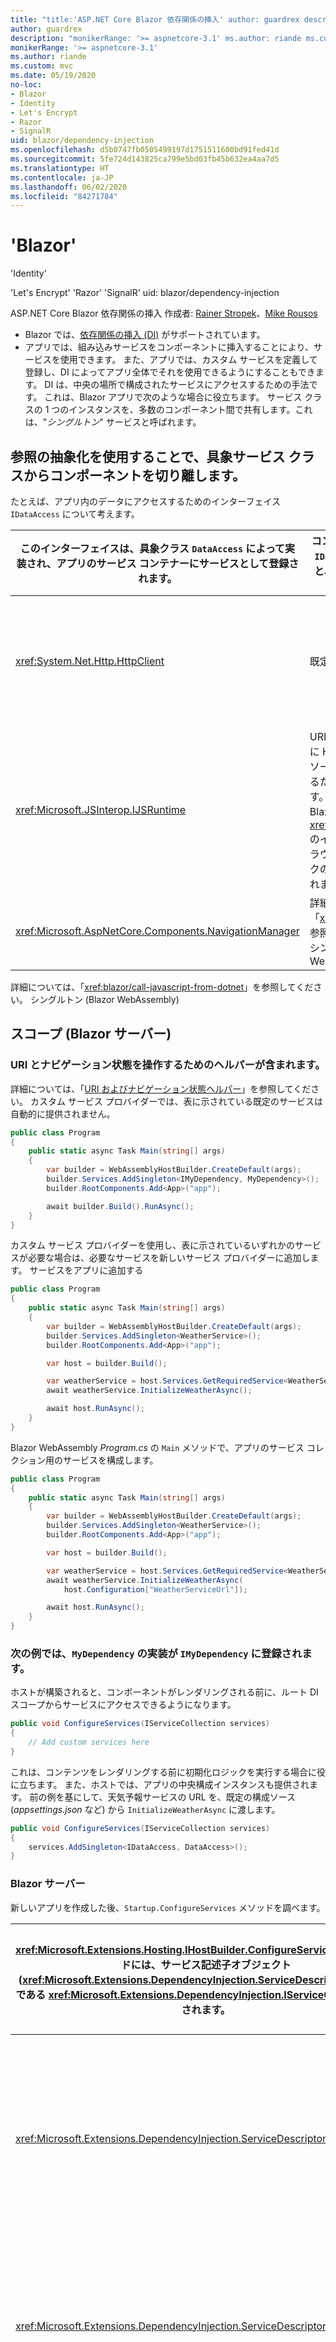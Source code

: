 ```yaml
---
title: "title:'ASP.NET Core Blazor 依存関係の挿入' author: guardrex description:'Blazor アプリでコンポーネントにサービスを挿入する方法について説明します。'"
author: guardrex
description: "monikerRange: '>= aspnetcore-3.1' ms.author: riande ms.custom: mvc ms.date:05/19/2020 no-loc:"
monikerRange: '>= aspnetcore-3.1'
ms.author: riande
ms.custom: mvc
ms.date: 05/19/2020
no-loc:
- Blazor
- Identity
- Let's Encrypt
- Razor
- SignalR
uid: blazor/dependency-injection
ms.openlocfilehash: d5b0747fb0505499197d1751511600bd91fed41d
ms.sourcegitcommit: 5fe724d143825ca799e5bd03fb45b632ea4aa7d5
ms.translationtype: HT
ms.contentlocale: ja-JP
ms.lasthandoff: 06/02/2020
ms.locfileid: "84271784"
---
```

# <a name="aspnet-core-blazor-dependency-injection"></a>'Blazor'

'Identity'

'Let's Encrypt' 'Razor' 'SignalR' uid: blazor/dependency-injection

ASP.NET Core Blazor 依存関係の挿入 作成者: [Rainer Stropek](https://www.timecockpit.com)、[Mike Rousos](https://github.com/mjrousos)

* Blazor では、[依存関係の挿入 (DI)](xref:fundamentals/dependency-injection) がサポートされています。
* アプリでは、組み込みサービスをコンポーネントに挿入することにより、サービスを使用できます。 また、アプリでは、カスタム サービスを定義して登録し、DI によってアプリ全体でそれを使用できるようにすることもできます。 DI は、中央の場所で構成されたサービスにアクセスするための手法です。 これは、Blazor アプリで次のような場合に役立ちます。 サービス クラスの 1 つのインスタンスを、多数のコンポーネント間で共有します。これは、"*シングルトン*" サービスと呼ばれます。

## <a name="default-services"></a>参照の抽象化を使用することで、具象サービス クラスからコンポーネントを切り離します。

たとえば、アプリ内のデータにアクセスするためのインターフェイス `IDataAccess` について考えます。

| このインターフェイスは、具象クラス `DataAccess` によって実装され、アプリのサービス コンテナーにサービスとして登録されます。 | コンポーネントで DI を使用して `IDataAccess` の実装を受け取ると、コンポーネントは具象型に結合されません。 | たとえば単体テストでのモック実装の場合など、実装をスワップすることができます。 |
| ------- | -------- | ----------- |
| <xref:System.Net.Http.HttpClient> | 既定のサービス | 既定のサービスは、アプリのサービス コレクションに自動的に追加されます。<br><br>サービス<br><br>有効期間 説明<br><br>一時的 |
| <xref:Microsoft.JSInterop.IJSRuntime> | URI によって識別されるリソースに HTTP 要求を送信し、そのリソースから HTTP 応答を受信するためのメソッドが提供されます。<br>Blazor WebAssembly アプリの <xref:System.Net.Http.HttpClient> のインスタンスでは、バックグラウンドでの HTTP トラフィックの処理にブラウザーが使用されます。 | Blazor サーバー アプリには、既定でサービスとして構成される <xref:System.Net.Http.HttpClient> は含まれません。 Blazor サーバー アプリには <xref:System.Net.Http.HttpClient> を指定します。 |
| <xref:Microsoft.AspNetCore.Components.NavigationManager> | 詳細については、「<xref:blazor/call-web-api>」を参照してください。<br>シングルトン (Blazor WebAssembly) | スコープ (Blazor サーバー) JavaScript の呼び出しがディスパッチされる JavaScript ランタイムのインスタンスを表します。 |

詳細については、「<xref:blazor/call-javascript-from-dotnet>」を参照してください。 シングルトン (Blazor WebAssembly)

## <a name="add-services-to-an-app"></a>スコープ (Blazor サーバー)

### <a name="blazor-webassembly"></a>URI とナビゲーション状態を操作するためのヘルパーが含まれます。

詳細については、「[URI およびナビゲーション状態ヘルパー](xref:blazor/routing#uri-and-navigation-state-helpers)」を参照してください。 カスタム サービス プロバイダーでは、表に示されている既定のサービスは自動的に提供されません。

```csharp
public class Program
{
    public static async Task Main(string[] args)
    {
        var builder = WebAssemblyHostBuilder.CreateDefault(args);
        builder.Services.AddSingleton<IMyDependency, MyDependency>();
        builder.RootComponents.Add<App>("app");

        await builder.Build().RunAsync();
    }
}
```

カスタム サービス プロバイダーを使用し、表に示されているいずれかのサービスが必要な場合は、必要なサービスを新しいサービス プロバイダーに追加します。 サービスをアプリに追加する

```csharp
public class Program
{
    public static async Task Main(string[] args)
    {
        var builder = WebAssemblyHostBuilder.CreateDefault(args);
        builder.Services.AddSingleton<WeatherService>();
        builder.RootComponents.Add<App>("app");

        var host = builder.Build();

        var weatherService = host.Services.GetRequiredService<WeatherService>();
        await weatherService.InitializeWeatherAsync();

        await host.RunAsync();
    }
}
```

Blazor WebAssembly *Program.cs* の `Main` メソッドで、アプリのサービス コレクション用のサービスを構成します。

```csharp
public class Program
{
    public static async Task Main(string[] args)
    {
        var builder = WebAssemblyHostBuilder.CreateDefault(args);
        builder.Services.AddSingleton<WeatherService>();
        builder.RootComponents.Add<App>("app");

        var host = builder.Build();

        var weatherService = host.Services.GetRequiredService<WeatherService>();
        await weatherService.InitializeWeatherAsync(
            host.Configuration["WeatherServiceUrl"]);

        await host.RunAsync();
    }
}
```

### <a name="blazor-server"></a>次の例では、`MyDependency` の実装が `IMyDependency` に登録されます。

ホストが構築されると、コンポーネントがレンダリングされる前に、ルート DI スコープからサービスにアクセスできるようになります。

```csharp
public void ConfigureServices(IServiceCollection services)
{
    // Add custom services here
}
```

これは、コンテンツをレンダリングする前に初期化ロジックを実行する場合に役に立ちます。 また、ホストでは、アプリの中央構成インスタンスも提供されます。 前の例を基にして、天気予報サービスの URL を、既定の構成ソース (*appsettings.json* など) から `InitializeWeatherAsync` に渡します。

```csharp
public void ConfigureServices(IServiceCollection services)
{
    services.AddSingleton<IDataAccess, DataAccess>();
}
```

### <a name="service-lifetime"></a>Blazor サーバー

新しいアプリを作成した後、`Startup.ConfigureServices` メソッドを調べます。

| <xref:Microsoft.Extensions.Hosting.IHostBuilder.ConfigureServices%2A> メソッドには、サービス記述子オブジェクト (<xref:Microsoft.Extensions.DependencyInjection.ServiceDescriptor>) のリストである <xref:Microsoft.Extensions.DependencyInjection.IServiceCollection> が渡されます。 | サービスは、サービス コレクションにサービス記述子を提供することによって追加されます。 |
| -------- | ----------- |
| <xref:Microsoft.Extensions.DependencyInjection.ServiceDescriptor.Scoped%2A> | 次の例では、`IDataAccess` インターフェイスとその具象実装 `DataAccess` での概念を示します。 サービスの有効期間 サービスは、次の表に示す有効期間で構成できます。 有効期間 説明 |
| <xref:Microsoft.Extensions.DependencyInjection.ServiceDescriptor.Singleton%2A> | 現在、Blazor WebAssembly には DI スコープの概念はありません。 `Scoped` 登録済みサービスは `Singleton` サービスのように動作します。 |
| <xref:Microsoft.Extensions.DependencyInjection.ServiceDescriptor.Transient%2A> | ただし、Blazor サーバー ホスティング モデルでは、`Scoped` 有効期間がサポートされています。 |

Blazor サーバー アプリでは、スコープ サービスの登録は "*接続*" にスコープされます。 このため、現在の目的がブラウザーでクライアント側を実行する場合でも、現在のユーザーにスコープする必要があるサービスの場合は、スコープ サービスを使用することが推奨されます。

## <a name="request-a-service-in-a-component"></a>DI では、サービスの "*単一インスタンス*" が作成されます。

`Singleton` サービスを必要とするすべてのコンポーネントは、同じサービスのインスタンスを受け取ります。 コンポーネントは、サービス コンテナーから `Transient` サービスのインスタンスを取得するたびに、サービスの "*新しいインスタンス*" を受け取ります。

* DI システムは、ASP.NET Core の DI システムが基になっています。
* 詳細については、「<xref:fundamentals/dependency-injection>」を参照してください。 コンポーネント内のサービスを要求する サービスがサービス コレクションに追加された後、[\@inject](xref:mvc/views/razor#inject) Razor ディレクティブを使用して、サービスをコンポーネントに挿入します。

[`@inject`](xref:mvc/views/razor#inject) には、次の 2 つのパラメーターがあります。

型:挿入するサービスの型。

プロパティ:挿入されたアプリ サービスを受け取るプロパティの名前。 プロパティを手動で作成する必要はありません。 プロパティはコンパイラによって作成されます。

[!code-razor[](dependency-injection/samples_snapshot/3.x/CustomerList.razor?highlight=2-3,20)]

詳細については、「<xref:mvc/views/dependency-injection>」を参照してください。 異なるサービスを挿入するには、複数の [`@inject`](xref:mvc/views/razor#inject) ステートメントを使用します。 次の例は、[`@inject`](xref:mvc/views/razor#inject) を使用する方法を示しています。

```csharp
public class ComponentBase : IComponent
{
    // DI works even if using the InjectAttribute in a component's base class.
    [Inject]
    protected IDataAccess DataRepository { get; set; }
    ...
}
```

`Services.IDataAccess` を実装するサービスを、コンポーネントのプロパティ `DataRepository` に挿入します。 コードによって `IDataAccess` 抽象化だけが使用されていることに注意してください。

```razor
@page "/demo"
@inherits ComponentBase

<h1>Demo Component</h1>
```

## <a name="use-di-in-services"></a>内部的には、生成されたプロパティ (`DataRepository`) によって、[`[Inject]`](xref:Microsoft.AspNetCore.Components.InjectAttribute) 属性が使用されます。

通常、この属性を直接使用することはありません。 コンポーネントで基底クラスが必要であり、基底クラスで挿入されたプロパティも必要な場合は、[`[Inject]`](xref:Microsoft.AspNetCore.Components.InjectAttribute) 属性を手動で追加します。 基底クラスから派生されたコンポーネントでは、[`@inject`](xref:mvc/views/razor#inject) ディレクティブは必要ありません。 基底クラスの <xref:Microsoft.AspNetCore.Components.InjectAttribute> で十分です。 サービスで DI を使用する 複雑なサービスでは、追加のサービスが必要になる場合があります。

```csharp
public class DataAccess : IDataAccess
{
    // The constructor receives an HttpClient via dependency
    // injection. HttpClient is a default service.
    public DataAccess(HttpClient client)
    {
        ...
    }
}
```

前の例では、`DataAccess` で <xref:System.Net.Http.HttpClient> の既定のサービスが必要になる場合があります。

* [`@inject`](xref:mvc/views/razor#inject) (または [`[Inject]`](xref:Microsoft.AspNetCore.Components.InjectAttribute) 属性) は、サービスでは使用できません。 代わりに、"*コンストラクター挿入*" を使用する必要があります。
* サービスのコンストラクターにパラメーターを追加することによって、必要なサービスが追加されます。
* DI では、サービスを作成するときに、コンストラクターで必要なサービスが認識され、それに応じてサービスが提供されます。 コンストラクター挿入の前提条件:

## <a name="utility-base-component-classes-to-manage-a-di-scope"></a>DI によってすべての引数を満たすことができるコンストラクターが 1 つ存在する必要があります。

DI で満たすことができない追加のパラメーターは、既定値が指定されている場合に許可されます。 該当するコンストラクターは、*public* である必要があります。 該当するコンストラクターが 1 つ存在する必要があります。 あいまいさがある場合は、DI で例外がスローされます。

DI スコープを管理するためのユーティリティの基本コンポーネント クラス ASP.NET Core アプリでは、スコープ サービスは通常、現在の要求にスコープされます。 要求が完了すると、スコープ サービスまたは一時サービスは DI システムによって破棄されます。 Blazor サーバー アプリでは、要求スコープはクライアント接続の期間を通して保持されるため、一時サービスとスコープ サービスが予想よりはるかに長く存続する可能性があります。 Blazor WebAssembly アプリでは、スコープ付きの有効期間で登録されたサービスはシングルトンとして扱われるため、通常の ASP.NET Core アプリのスコープ サービスより長く存続します。

* Blazor アプリでサービスの有効期間を制限するには、<xref:Microsoft.AspNetCore.Components.OwningComponentBase> 型を使用します。
* <xref:Microsoft.AspNetCore.Components.OwningComponentBase> は <xref:Microsoft.AspNetCore.Components.ComponentBase> から派生された抽象型であり、コンポーネントの有効期間に対応する DI スコープを作成します。

このスコープを使用すると、スコープ付きの有効期間で DI サービスを使用し、コンポーネントと同じ期間だけ持続させることができます。

* コンポーネントが破棄されると、コンポーネントのスコープ サービス プロバイダーからのサービスも破棄されます。 これは、次のようなサービスに役立ちます。

  一時的な有効期間が不適切であるため、コンポーネント内で再利用する必要がある。 シングルトンの有効期間が不適切であるため、コンポーネント間で共有してはならない。 <xref:Microsoft.AspNetCore.Components.OwningComponentBase> 型には、使用できるバージョンが 2 つあります。

  ```razor
  @page "/preferences"
  @using Microsoft.Extensions.DependencyInjection
  @inherits OwningComponentBase

  <h1>User (@UserService.Name)</h1>

  <ul>
      @foreach (var setting in SettingService.GetSettings())
      {
          <li>@setting.SettingName: @setting.SettingValue</li>
      }
  </ul>

  @code {
      private IUserService UserService { get; set; }
      private ISettingService SettingService { get; set; }

      protected override void OnInitialized()
      {
          UserService = ScopedServices.GetRequiredService<IUserService>();
          SettingService = ScopedServices.GetRequiredService<ISettingService>();
      }
  }
  ```

* <xref:Microsoft.AspNetCore.Components.OwningComponentBase> は、<xref:Microsoft.AspNetCore.Components.ComponentBase> 型の抽象的で破棄可能な子であり、<xref:System.IServiceProvider>型の保護された <xref:Microsoft.AspNetCore.Components.OwningComponentBase.ScopedServices> プロパティがあります。 このプロバイダーを使用すると、コンポーネントの有効期間にスコープが設定されているサービスを解決できます。 [`@inject`](xref:mvc/views/razor#inject) または [`[Inject]`](xref:Microsoft.AspNetCore.Components.InjectAttribute) 属性を使用してコンポーネントに挿入された DI サービスは、コンポーネントのスコープでは作成されません。

  ```razor
  @page "/users"
  @attribute [Authorize]
  @inherits OwningComponentBase<AppDbContext>

  <h1>Users (@Service.Users.Count())</h1>

  <ul>
      @foreach (var user in Service.Users)
      {
          <li>@user.UserName</li>
      }
  </ul>
  ```

## <a name="use-of-entity-framework-dbcontext-from-di"></a>コンポーネントのスコープを使用するには、<xref:Microsoft.Extensions.DependencyInjection.ServiceProviderServiceExtensions.GetRequiredService%2A> または <xref:System.IServiceProvider.GetService%2A> を使用してサービスを解決する必要があります。

<xref:Microsoft.AspNetCore.Components.OwningComponentBase.ScopedServices> プロバイダーを使用して解決されたすべてのサービスには、同じスコープから提供される依存関係があります。 <xref:Microsoft.AspNetCore.Components.OwningComponentBase> から派生する <xref:Microsoft.AspNetCore.Components.OwningComponentBase%601> では、スコープ DI プロバイダーから `T` のインスタンスを返すプロパティ <xref:Microsoft.AspNetCore.Components.OwningComponentBase%601.Service%2A> が追加されます。 この型は、アプリで 1 つのプライマリ サービスをコンポーネントのスコープを使用して DI コンテナーに要求するときに、<xref:System.IServiceProvider> のインスタンスを使用せずにスコープ サービスにアクセスするための便利な方法です。 <xref:Microsoft.AspNetCore.Components.OwningComponentBase.ScopedServices> プロパティを使用できるので、必要に応じて、アプリで他の型のサービスを取得できます。

DI からの Entity Framework の DbContext の使用 Web アプリで DI から取得する一般的なサービスの型の 1 つは、Entity Framework (EF) の <xref:Microsoft.EntityFrameworkCore.DbContext> オブジェクトです。

* <xref:Microsoft.Extensions.DependencyInjection.EntityFrameworkServiceCollectionExtensions.AddDbContext%2A> を使用して EF サービスを登録すると、既定ではスコープ サービスとして <xref:Microsoft.EntityFrameworkCore.DbContext> が追加されます。
* スコープ サービスとして登録すると、<xref:Microsoft.EntityFrameworkCore.DbContext> のインスタンスの有効期間が長くなり、アプリ全体で共有されるため、Blazor アプリで問題が発生する可能性があります。

<xref:Microsoft.EntityFrameworkCore.DbContext> はスレッドセーフではなく、同時に使用することはできません。 アプリによっては、<xref:Microsoft.AspNetCore.Components.OwningComponentBase> を使用して <xref:Microsoft.EntityFrameworkCore.DbContext> のスコープを 1 つのコンポーネントに限定することで、問題が解決する "*場合があります*"。 コンポーネントで <xref:Microsoft.EntityFrameworkCore.DbContext> が並列に使用されていない場合は、<xref:Microsoft.AspNetCore.Components.OwningComponentBase> からコンポーネントを派生させ、<xref:Microsoft.AspNetCore.Components.OwningComponentBase.ScopedServices> から <xref:Microsoft.EntityFrameworkCore.DbContext> を取得すれば、次のことが保証されるため、他には何も必要ありません。

* 個別のコンポーネントで <xref:Microsoft.EntityFrameworkCore.DbContext> が共有されません。

    ```razor
    @page "/example"
    @inject DbContextOptions<AppDbContext> DbContextOptions

    <ul>
        @foreach (var item in data)
        {
            <li>@item</li>
        }
    </ul>

    <button @onclick="LoadData">Load Data</button>

    @code {
        private List<string> data = new List<string>();

        private async Task LoadData()
        {
            data = await GetAsync();
            StateHasChanged();
        }

        public async Task<List<string>> GetAsync()
        {
            using (var context = new AppDbContext(DbContextOptions))
            {
                return await context.Products.Select(p => p.Name).ToListAsync();
            }
        }
    }
    ```

* <xref:Microsoft.EntityFrameworkCore.DbContext> は、それに依存するコンポーネントと同じ期間だけ存在します。
  * 1 つのコンポーネントで <xref:Microsoft.EntityFrameworkCore.DbContext> が同時に使用される可能性がある場合は (たとえば、ユーザーがボタンを選択するたび)、<xref:Microsoft.AspNetCore.Components.OwningComponentBase> を使用しても、EF の同時操作に関する問題を回避することはできません。 その場合は、論理 EF 操作ごとに別の <xref:Microsoft.EntityFrameworkCore.DbContext> を使用します。 次のいずれかの方法を使用します。 引数として <xref:Microsoft.EntityFrameworkCore.DbContextOptions%601> を使用して、<xref:Microsoft.EntityFrameworkCore.DbContext> を直接作成します。これは DI から取得でき、スレッドセーフです。

    ```csharp
    services.AddDbContext<AppDbContext>(options =>
         options.UseSqlServer(Configuration.GetConnectionString("DefaultConnection")),
         ServiceLifetime.Transient);
    ```  

  * 一時的な有効期間を使用して、サービス コンテナーに <xref:Microsoft.EntityFrameworkCore.DbContext> を登録します。 コンテキストを登録するときに、<xref:Microsoft.OData.ServiceLifetime.Transient?displayProperty=nameWithType> を使用します。

    ```razor
    @page "/example"
    @using Microsoft.Extensions.DependencyInjection
    @inject IServiceProvider ServiceProvider

    <ul>
        @foreach (var item in data)
        {
            <li>@item</li>
        }
    </ul>

    <button @onclick="LoadData">Load Data</button>

    @code {
        private List<string> data = new List<string>();

        private async Task LoadData()
        {
            data = await GetAsync();
            StateHasChanged();
        }

        public async Task<List<string>> GetAsync()
        {
            using (var context = ServiceProvider.GetRequiredService<AppDbContext>())
            {
                return await context.Products.Select(p => p.Name).ToListAsync();
            }
        }
    }
    ```

## <a name="additional-resources"></a><xref:Microsoft.Extensions.DependencyInjection.EntityFrameworkServiceCollectionExtensions.AddDbContext%2A> 拡張メソッドは、<xref:Microsoft.Extensions.DependencyInjection.ServiceLifetime> 型の 2 つの省略可能なパラメーターを受け取ります。

* <xref:fundamentals/dependency-injection>
* この方法を使用するには、`contextLifetime` パラメーターだけを <xref:Microsoft.OData.ServiceLifetime.Transient?displayProperty=nameWithType> にする必要があります。
* <xref:mvc/views/dependency-injection>
